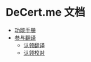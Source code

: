 # DeCert.me 文档

- [功能手册](https://github.com/decert-me/document/wiki/%E5%8A%9F%E8%83%BD%E6%89%8B%E5%86%8C)
- [参与翻译](https://github.com/decert-me/document/wiki/%E5%8F%82%E4%B8%8E%E7%BF%BB%E8%AF%91)
  - [认领翻译](https://github.com/decert-me/document/labels/%E5%BE%85%E7%BF%BB%E8%AF%91)
  - [认领校对](https://github.com/decert-me/document/labels/%E5%BE%85%E6%A0%A1%E5%AF%B9)
